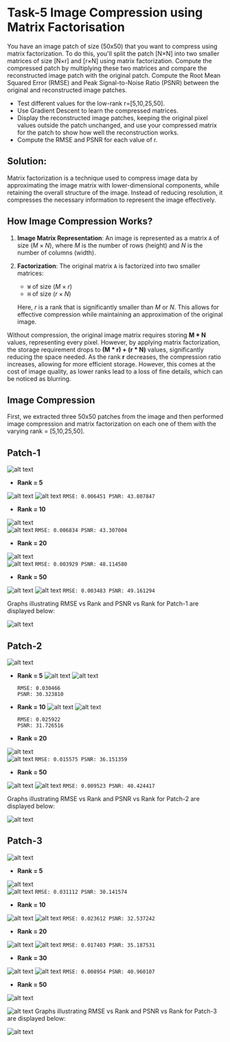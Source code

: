 # Task-5 Image Compression using Matrix Factorisation

You have an image patch of size (50x50) that you want to compress using matrix factorization. To do this, you'll split the patch [N×N] into two smaller matrices of size [N×r] and [r×N] using matrix factorization. Compute the compressed patch by multiplying these two matrices and compare the reconstructed image patch with the original patch. Compute the Root Mean Squared Error (RMSE) and Peak Signal-to-Noise Ratio (PSNR) between the original and reconstructed image patches.

- Test different values for the low-rank r=[5,10,25,50].
- Use Gradient Descent to learn the compressed matrices.
- Display the reconstructed image patches, keeping the original pixel values outside the patch unchanged, and use your compressed matrix for the patch to show how well the reconstruction works.
- Compute the RMSE and PSNR for each value of r.


## Solution:

Matrix factorization is a technique used to compress image data by approximating the image matrix with lower-dimensional components, while retaining the overall structure of the image. Instead of reducing resolution, it compresses the necessary information to represent the image effectively.

## How Image Compression Works?

1. **Image Matrix Representation**: An image is represented as a matrix `A` of size $(M \times N)$, where $M$ is the number of rows (height) and $N$ is the number of columns (width).

2. **Factorization**: The original matrix `A` is factorized into two smaller matrices:
   - `W` of size $(M \times r)$
   - `H` of size $(r \times N)$
   
   Here, $r$ is a rank that is significantly smaller than $M$ or $N$. This allows for effective compression while maintaining an approximation of the original image.


Without compression, the original image matrix requires storing **M \* N** values, representing every pixel. However, by applying matrix factorization, the storage requirement drops to **(M \* r) + (r \* N)** values, significantly reducing the space needed. As the rank **r** decreases, the compression ratio increases, allowing for more efficient storage. However, this comes at the cost of image quality, as lower ranks lead to a loss of fine details, which can be noticed as blurring.

## Image Compression
First, we extracted three 50x50 patches from the image and then performed image compression and matrix factorization on each one of them with the varying rank = [5,10,25,50].

## Patch-1

![alt text](image.png)
- **Rank = 5**

![alt text](image-1.png) 
![alt text](image-2.png)
    ```
    RMSE: 0.006451
    PSNR: 43.807847
    ```

- **Rank = 10**

![alt text](image-3.png)   
![alt text](image-4.png)
    ```
    RMSE: 0.006834
    PSNR: 43.307004
    ```

- **Rank = 20**

![alt text](image-5.png)    
![alt text](image-6.png)
    ```
    RMSE: 0.003929
    PSNR: 48.114580
    ```

- **Rank = 50**

![alt text](image-7.png) 
![alt text](image-8.png)
    ```
    RMSE: 0.003483
    PSNR: 49.161294
    ```

Graphs illustrating RMSE vs Rank and PSNR vs Rank for Patch-1 are displayed below:

![alt text](image-9.png)

## Patch-2

![alt text](image-10.png)

- **Rank = 5**
![alt text](image-11.png)
![alt text](image-12.png)
    ```
    RMSE: 0.030466
    PSNR: 30.323810
    ```

- **Rank = 10**
![alt text](image-13.png)
![alt text](image-14.png)
    ```
    RMSE: 0.025922
    PSNR: 31.726516
    ```

- **Rank = 20**

![alt text](image-15.png)   
![alt text](image-16.png)
    ```
    RMSE: 0.015575
    PSNR: 36.151359
    ```

- **Rank = 50**

![alt text](image-17.png) 
![alt text](image-18.png)
    ```
    RMSE: 0.009523
    PSNR: 40.424417
    ```

Graphs illustrating RMSE vs Rank and PSNR vs Rank for Patch-2 are displayed below:

![alt text](image-19.png)

## Patch-3

![alt text](image-20.png)

- **Rank = 5**

![alt text](image-21.png)  
![alt text](image-22.png)
    ```
    RMSE: 0.031112
    PSNR: 30.141574
    ```

- **Rank = 10**

![alt text](image-23.png) 
![alt text](image-24.png)
    ```
    RMSE: 0.023612
    PSNR: 32.537242
    ```

- **Rank = 20**

![alt text](image-25.png)
![alt text](image-26.png)
    ```
    RMSE: 0.017403
    PSNR: 35.187531
    ```

- **Rank = 30**

![alt text](image-27.png)
![alt text](image-28.png)
    ```
    RMSE: 0.008954
    PSNR: 40.960107
    ```
- **Rank = 50**

![alt text](image-29.png)

![alt text](image-30.png)
Graphs illustrating RMSE vs Rank and PSNR vs Rank for Patch-3 are displayed below:

![alt text](image-31.png)
